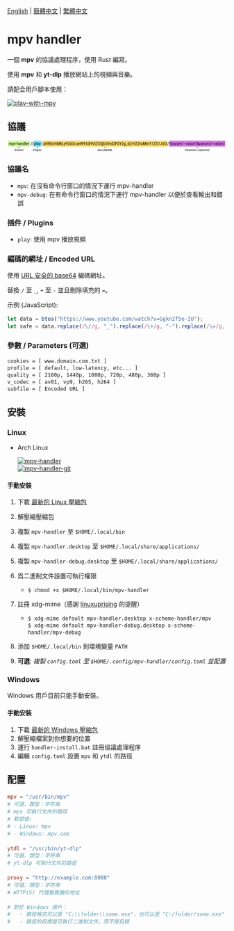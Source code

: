[English][readme-en] | [簡體中文][readme-zh-hans] | [繁體中文][readme-zh-hant]

[readme-en]: https://github.com/akiirui/mpv-handler/blob/main/README.md
[readme-zh-hans]: https://github.com/akiirui/mpv-handler/blob/main/README.zh-Hans.md
[readme-zh-hant]: https://github.com/akiirui/mpv-handler/blob/main/README.zh-Hant.md

# mpv handler

一個 **mpv** 的協議處理程序，使用 Rust 編寫。

使用 **mpv** 和 **yt-dlp** 播放網站上的視頻與音樂。

請配合用戶腳本使用：

[![play-with-mpv][badges-play-with-mpv]][greasyfork-play-with-mpv]

## 協議

![](share/proto.png)

### 協議名

- `mpv`: 在沒有命令行窗口的情況下運行 mpv-handler
- `mpv-debug`: 在有命令行窗口的情況下運行 mpv-handler 以便於查看輸出和錯誤

### 插件 / Plugins

- `play`: 使用 mpv 播放視頻

### 編碼的網址 / Encoded URL

使用 [URL 安全的 base64][rfc-base64-url] 編碼網址。

替換 `/` 至 `_`, `+` 至 `-` 並且刪除填充的 `=`。

示例 (JavaScript):

```javascript
let data = btoa("https://www.youtube.com/watch?v=Ggkn2f5e-IU");
let safe = data.replace(/\//g, "_").replace(/\+/g, "-").replace(/\=/g, "");
```

### 參數 / Parameters (可選)

```
cookies = [ www.domain.com.txt ]
profile = [ default, low-latency, etc... ]
quality = [ 2160p, 1440p, 1080p, 720p, 480p, 360p ]
v_codec = [ av01, vp9, h265, h264 ]
subfile = [ Encoded URL ]
```

## 安裝

### Linux

- Arch Linux

  [![mpv-handler][badges-aur]][download-aur] \
  [![mpv-handler-git][badges-aur-git]][download-aur-git]

#### 手動安裝

1. 下載 [最新的 Linux 壓縮包][download-linux]
2. 解壓縮壓縮包
3. 複製 `mpv-handler` 至 `$HOME/.local/bin`
4. 複製 `mpv-handler.desktop` 至 `$HOME/.local/share/applications/`
5. 複製 `mpv-handler-debug.desktop` 至 `$HOME/.local/share/applications/`
6. 爲二進制文件設置可執行權限

   - ```
     $ chmod +x $HOME/.local/bin/mpv-handler
     ```

7. 註冊 xdg-mime（感謝 [linuxuprising][linuxuprising] 的提醒）

   - ```
     $ xdg-mime default mpv-handler.desktop x-scheme-handler/mpv
     $ xdg-mime default mpv-handler-debug.desktop x-scheme-handler/mpv-debug
     ```

8. 添加 `$HOME/.local/bin` 到環境變量 `PATH`
9. **可選**: _複製 `config.toml` 至 `$HOME/.config/mpv-handler/config.toml` 並配置_

### Windows

Windows 用戶目前只能手動安裝。

#### 手動安裝

1. 下載 [最新的 Windows 壓縮包][download-windows]
2. 解壓縮檔案到你想要的位置
3. 運行 `handler-install.bat` 註冊協議處理程序
4. 編輯 `config.toml` 設置 `mpv` 和 `ytdl` 的路徑

## 配置

```toml
mpv = "/usr/bin/mpv"
# 可選，類型：字符串
# mpv 可執行文件的路徑
# 默認值:
# - Linux: mpv
# - Windows: mpv.com

ytdl = "/usr/bin/yt-dlp"
# 可選，類型：字符串
# yt-dlp 可執行文件的路徑

proxy = "http://example.com:8080"
# 可選，類型：字符串
# HTTP(S) 代理服務器的地址

# 對於 Windows 用戶：
#   - 路徑格式可以是 "C:\\folder\\some.exe"，也可以是 "C:/folder/some.exe"
#   - 路徑的目標是可執行二進制文件，而不是目錄
```

[rfc-base64-url]: https://datatracker.ietf.org/doc/html/rfc4648#section-5
[badges-aur-git]: https://img.shields.io/aur/version/mpv-handler-git?label=mpv-handler-git&style=for-the-badge
[badges-aur]: https://img.shields.io/aur/version/mpv-handler?label=mpv-handler&style=for-the-badge
[badges-play-with-mpv]: https://img.shields.io/badge/dynamic/json?style=for-the-badge&label=play-with-mpv&prefix=v&query=version&url=https%3A%2F%2Fgreasyfork.org%2Fscripts%2F416271.json
[download-aur-git]: https://aur.archlinux.org/packages/mpv-handler-git/
[download-aur]: https://aur.archlinux.org/packages/mpv-handler/
[download-linux]: https://github.com/akiirui/mpv-handler/releases/latest/download/mpv-handler-linux-amd64.zip
[download-macos]: https://github.com/akiirui/mpv-handler/releases/latest/download/mpv-handler-macos-amd64.zip
[download-windows]: https://github.com/akiirui/mpv-handler/releases/latest/download/mpv-handler-windows-amd64.zip
[greasyfork-play-with-mpv]: https://greasyfork.org/scripts/416271-play-with-mpv
[linuxuprising]: https://www.linuxuprising.com/2021/07/open-youtube-and-more-videos-from-your.html
